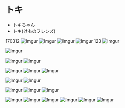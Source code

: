 # トキ
* トキちゃん
* トキ(けものフレンズ)

170312
![Imgur](http://i.imgur.com/pSDFlab.png)
![Imgur](http://i.imgur.com/zxPUXAJ.jpg)
![Imgur](http://i.imgur.com/H8Qz1ja.png)
![Imgur](http://i.imgur.com/ndFh1c1.jpg)
123
![Imgur](http://i.imgur.com/FQ4cWbo.jpg)

![Imgur](http://i.imgur.com/zUR7Bst.png)

![Imgur](http://i.imgur.com/xMqY4Mf.jpg)
![Imgur](http://i.imgur.com/tl410XF.jpg)

![Imgur](http://i.imgur.com/c9MfpKP.jpg)
![Imgur](http://i.imgur.com/TgRo1wb.jpg)
![Imgur](http://i.imgur.com/iEVuhDH.jpg)


![Imgur](http://i.imgur.com/TTvHDY2.jpg)
![Imgur](http://i.imgur.com/Cdk5FlT.png)

![Imgur](http://i.imgur.com/V0ugRC2.png)
![Imgur](http://i.imgur.com/9FUFT2Z.jpg)
![Imgur](http://i.imgur.com/5Pmc92s.jpg)

![Imgur](http://i.imgur.com/F4JIMtU.jpg)
![Imgur](http://i.imgur.com/6umW9bO.jpg)
![Imgur](http://i.imgur.com/bkNGZDB.jpg)
![Imgur](http://i.imgur.com/uy31IYX.jpg)
![Imgur](http://i.imgur.com/0NoUF3r.png)
![Imgur](http://i.imgur.com/SN93NAA.png)


